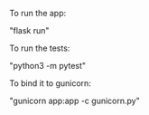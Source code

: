 To run the app:

"flask run"

To run the tests:

"python3 -m pytest"

To bind it to gunicorn:

"gunicorn app:app -c gunicorn.py"